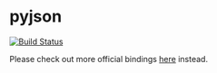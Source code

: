 # pyjson

[![Build Status](https://travis-ci.com/jdumas/pyjson.svg?branch=master)](https://travis-ci.com/jdumas/pyjson)

Please check out more official bindings [here](https://github.com/pybind/pybind11_json) instead.
